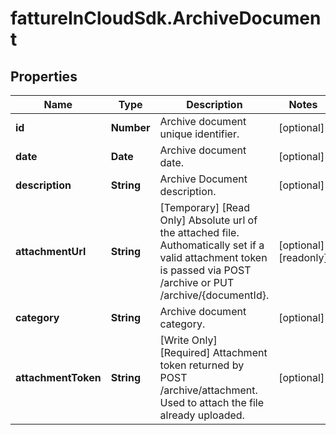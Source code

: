 # fattureInCloudSdk.ArchiveDocument

## Properties

Name | Type | Description | Notes
------------ | ------------- | ------------- | -------------
**id** | **Number** | Archive document unique identifier. | [optional] 
**date** | **Date** | Archive document date. | [optional] 
**description** | **String** | Archive Document description. | [optional] 
**attachmentUrl** | **String** | [Temporary] [Read Only] Absolute url of the attached file. Authomatically set if a valid attachment token is passed via POST /archive or PUT /archive/{documentId}. | [optional] [readonly] 
**category** | **String** | Archive document category. | [optional] 
**attachmentToken** | **String** | [Write Only]  [Required] Attachment token returned by POST /archive/attachment. Used to attach the file already uploaded. | [optional] 


